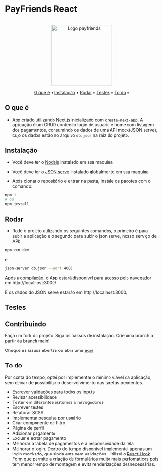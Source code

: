 # PayFriends React

<br />
<div align="center">
    <img src="https://user-images.githubusercontent.com/33880852/197557818-511bee4f-0429-403c-9191-701365c3209e.png" alt="Logo payfriends" width="200">
</div>

<p align="center">
  <a href="#o-que-é">O que é</a> •
  <a href="#instalação">Instalação</a> •
  <a href="#rodar">Rodar</a> •
  <a href="#testes">Testes</a> •
  <a href="#to-do">To do</a> •
</p>

## O que é

* App criado utilizando [Next.js](https://nextjs.org/) inicializado com [`create-next-app`](https://github.com/vercel/next.js/tree/canary/packages/create-next-app). A aplicação é um CRUD contendo login de usuario e home com listagem dos pagamentos, consumindo os dados de uma API mock(JSON serve), cujo os dados estão no arquivo `db.json` na raiz do projeto.

## Instalação

* Você deve ter o <a href="https://nodejs.org/en/">Nodejs</a> instalado em sua maquína

* Você deve ter o <a href="https://www.npmjs.com/package/json-server">JSON serve</a> instalado globalmente em sua maquína

* Após clonar o repositório e entrar na pasta, instale os pacotes com o comando:

```bash
npm i
# ou
npm install
```

## Rodar

* Rode o projeto utilizando os seguintes comandos, o primeiro é para subir a aplicação e o segundo para subir o json serve, nosso serviço de API:

```bash
npm run dev
```
e

```bash
json-server db.json --port 4000
```

Após a compilação, o App estará disponível para acesso
pelo navegador em http://localhost:3000/

E os dados do JSON serve estarão em http://localhost:3000/

## Testes


## Contribuindo

Faça um fork do projeto. Siga os passos de instalação. Crie uma branch a partir da branch main!

Cheque as issues abertas ou abra uma <a href=https://github.com/danditeoa/picpay-desafio-frontend/issues> aqui</a>

## To do

Por conta do tempo, optei por implementar o mínimo viável da aplicação, sem deixar de possibilitar o desenvolvimento das tarefas pendentes.

* Escrever validações para todos os inputs
* Revisar acessibilidade
* Testar em diferentes sistemas e navegadores
* Escrever testes
* Refatorar SCSS
* Implementar pesquisa por usuário
* Criar componente de filtro
* Página de perfil
* Adicionar pagamento
* Excluir e editar pagamento
* Melhorar a tabela de pagamentos e a responsividade da tela
* Melhorar o login. Dentro do tempo disponível implementei apenas um login mockado, que ainda esta sem validações. Utilizei o <a href=https://react-hook-form.com> React Hook Form</a> que permite a criação de formulários muito mais perfomaticos pois tem menor tempo de montagem e evita renderizações desnecessárias.
